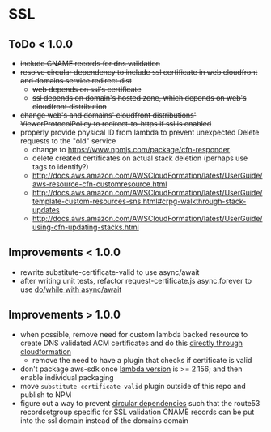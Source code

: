 # SSL

## ToDo < 1.0.0

- ~~include CNAME records for dns validation~~
- ~~resolve circular dependency to include ssl certificate in web cloudfront and domains service redirect dist~~
  - ~~web depends on ssl's certificate~~
  - ~~ssl depends on domain's hosted zone, which depends on web's cloudfront distribution~~
- ~~change web's and domains' cloudfront distributions' ViewerProtocolPolicy to redirect-to-https if ssl is enabled~~
- properly provide physical ID from lambda to prevent unexpected Delete requests to the "old" service
  - change to https://www.npmjs.com/package/cfn-responder
  - delete created certificates on actual stack deletion (perhaps use tags to identify?)
  - http://docs.aws.amazon.com/AWSCloudFormation/latest/UserGuide/aws-resource-cfn-customresource.html  
  - http://docs.aws.amazon.com/AWSCloudFormation/latest/UserGuide/template-custom-resources-sns.html#crpg-walkthrough-stack-updates
  - http://docs.aws.amazon.com/AWSCloudFormation/latest/UserGuide/using-cfn-updating-stacks.html
  
## Improvements < 1.0.0

- rewrite substitute-certificate-valid to use async/await
- after writing unit tests, refactor request-certificate.js async.forever to use [do/while with async/await](https://github.com/caolan/async/issues/1503#issuecomment-350576515)

## Improvements > 1.0.0
- when possible, remove need for custom lambda backed resource to create DNS validated ACM certificates and do this [directly through cloudformation](https://aws.amazon.com/blogs/security/easier-certificate-validation-using-dns-with-aws-certificate-manager/#comment-3651528530)
  - remove the need to have a plugin that checks if certificate is valid
- don't package aws-sdk once [lambda version](http://docs.aws.amazon.com/lambda/latest/dg/current-supported-versions.html) is >= 2.156; and then enable individual packaging
- move `substitute-certificate-valid` plugin outside of this repo and publish to NPM
- figure out a way to prevent [circular dependencies](https://github.com/serverless/serverless/pull/3575) such that the route53 recordsetgroup specific for SSL validation CNAME records can be put into the ssl domain instead of the domains domain